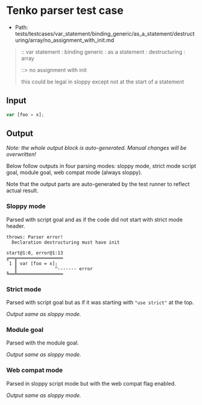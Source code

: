 # Tenko parser test case

- Path: tests/testcases/var_statement/binding_generic/as_a_statement/destructuring/array/no_assignment_with_init.md

> :: var statement : binding generic : as a statement : destructuring : array
>
> ::> no assignment with init
>
> this could be legal in sloppy except not at the start of a statement

## Input

`````js
var [foo = x];
`````

## Output

_Note: the whole output block is auto-generated. Manual changes will be overwritten!_

Below follow outputs in four parsing modes: sloppy mode, strict mode script goal, module goal, web compat mode (always sloppy).

Note that the output parts are auto-generated by the test runner to reflect actual result.

### Sloppy mode

Parsed with script goal and as if the code did not start with strict mode header.

`````
throws: Parser error!
  Declaration destructuring must have init

start@1:0, error@1:13
╔══╦═════════════════
 1 ║ var [foo = x];
   ║              ^------- error
╚══╩═════════════════

`````

### Strict mode

Parsed with script goal but as if it was starting with `"use strict"` at the top.

_Output same as sloppy mode._

### Module goal

Parsed with the module goal.

_Output same as sloppy mode._

### Web compat mode

Parsed in sloppy script mode but with the web compat flag enabled.

_Output same as sloppy mode._

